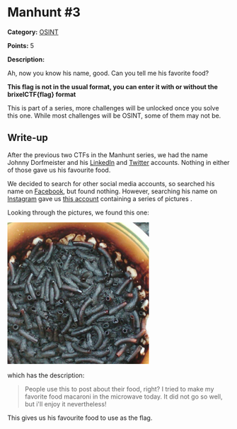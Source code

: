 # Manhunt #3
**Category:** [OSINT](../README.md)

**Points:** 5

**Description:**

Ah, now you know his name, good. Can you tell me his favorite food?

**This flag is not in the usual format, you can enter it with or without the brixelCTF{flag} format**

This is part of a series, more challenges will be unlocked once you solve this one. While most challenges will be OSINT, some of them may not be.

## Write-up
After the previous two CTFs in the Manhunt series, we had the name Johnny Dorfmeister and his [LinkedIn](https://www.linkedin.com/in/johnny-dorfmeister-1135a6179/) and [Twitter](https://twitter.com/johnnydorfmeis1) accounts. Nothing in either of those gave us his favourite food.

We decided to search for other social media accounts, so searched his name on [Facebook](https://www.facebook.com/), but found nothing. However, searching his name on [Instagram](https://www.instagram.com/) gave us [this account](https://www.instagram.com/johnnydorfmeister/) containing a series of pictures .

Looking through the pictures, we found this one:

<img src="burnt_macaroni.jpg" alt="Burnt Macaroni" width="320" />

which has the description:
> People use this to post about their food, right? I tried to make my favorite food macaroni in the microwave today. It did not go so well, but i'll enjoy it nevertheless!

This gives us his favourite food to use as the flag.

